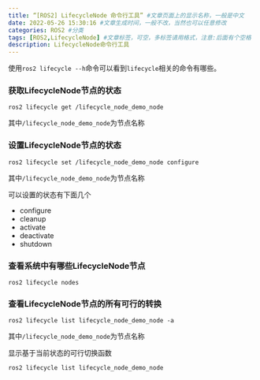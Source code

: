 ```yaml
---
title: “[ROS2] LifecycleNode 命令行工具” #文章页面上的显示名称，一般是中文
date: 2022-05-26 15:30:16 #文章生成时间，一般不改，当然也可以任意修改
categories: ROS2 #分类
tags: [ROS2,LifecycleNode] #文章标签，可空，多标签请用格式，注意:后面有个空格
description: LifecycleNode命令行工具
---
```



使用`ros2 lifecycle --h`命令可以看到`lifecycle`相关的命令有哪些。

### 获取LifecycleNode节点的状态

```
ros2 lifecycle get /lifecycle_node_demo_node
```
其中`/lifecycle_node_demo_node`为节点名称


### 设置LifecycleNode节点的状态
```
ros2 lifecycle set /lifecycle_node_demo_node configure

```
其中`/lifecycle_node_demo_node`为节点名称

可以设置的状态有下面几个
- configure
- cleanup 
- activate 
- deactivate
- shutdown 

### 查看系统中有哪些LifecycleNode节点

```
ros2 lifecycle nodes
```

### 查看LifecycleNode节点的所有可行的转换
```
ros2 lifecycle list lifecycle_node_demo_node -a
```
其中`/lifecycle_node_demo_node`为节点名称

显示基于当前状态的可行切换函数
```
ros2 lifecycle list lifecycle_node_demo_node
```
